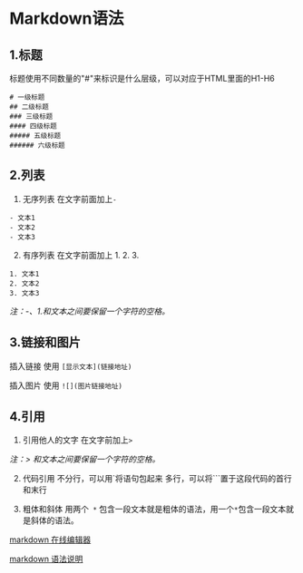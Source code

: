 # Markdown语法
## 1.标题
 标题使用不同数量的"#"来标识是什么层级，可以对应于HTML里面的H1-H6
```
# 一级标题
## 二级标题
### 三级标题
#### 四级标题
##### 五级标题
###### 六级标题
```

## 2.列表
1. 无序列表
在文字前面加上` - `
```
- 文本1
- 文本2
- 文本3
```

2. 有序列表
在文字前面加上 1. 2. 3.
```
1. 文本1
2. 文本2
3. 文本3
```

*注：-、1.和文本之间要保留一个字符的空格。*

## 3.链接和图片
插入链接 使用 ` [显示文本](链接地址) `

插入图片 使用 ` ![](图片链接地址) `

## 4.引用
1. 引用他人的文字 
在文字前加上` > `

 *注：> 和文本之间要保留一个字符的空格。*

2. 代码引用 
不分行，可以用`将语句包起来
多行，可以将```置于这段代码的首行和末行

3. 粗体和斜体
用两个` *` 包含一段文本就是粗体的语法，用一个` * `包含一段文本就是斜体的语法。

 [markdown 在线编辑器]( http://maxiang.info/)
 
 [markdown 语法说明](http://wowubuntu.com/markdown/)

